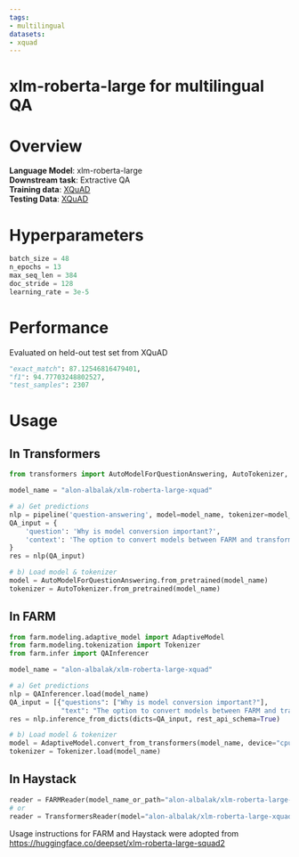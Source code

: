 ```yaml
---
tags:
- multilingual
datasets:
- xquad
---
```


# xlm-roberta-large for multilingual QA

# Overview
**Language Model**: xlm-roberta-large \
**Downstream task**: Extractive QA \
**Training data**: [XQuAD](https://github.com/deepmind/xquad) \
**Testing Data**: [XQuAD](https://github.com/deepmind/xquad)

# Hyperparameters

```python
batch_size = 48
n_epochs = 13
max_seq_len = 384
doc_stride = 128
learning_rate = 3e-5
```

# Performance

Evaluated on held-out test set from XQuAD
```python
"exact_match": 87.12546816479401,
"f1": 94.77703248802527,
"test_samples": 2307
```

# Usage

## In Transformers
```python
from transformers import AutoModelForQuestionAnswering, AutoTokenizer, pipeline

model_name = "alon-albalak/xlm-roberta-large-xquad"

# a) Get predictions
nlp = pipeline('question-answering', model=model_name, tokenizer=model_name)
QA_input = {
    'question': 'Why is model conversion important?',
    'context': 'The option to convert models between FARM and transformers gives freedom to the user and let people easily switch between frameworks.'
}
res = nlp(QA_input)

# b) Load model & tokenizer
model = AutoModelForQuestionAnswering.from_pretrained(model_name)
tokenizer = AutoTokenizer.from_pretrained(model_name)
```

## In FARM
```python
from farm.modeling.adaptive_model import AdaptiveModel
from farm.modeling.tokenization import Tokenizer
from farm.infer import QAInferencer

model_name = "alon-albalak/xlm-roberta-large-xquad"

# a) Get predictions
nlp = QAInferencer.load(model_name)
QA_input = [{"questions": ["Why is model conversion important?"],
             "text": "The option to convert models between FARM and transformers gives freedom to the user and let people easily switch between frameworks."}]
res = nlp.inference_from_dicts(dicts=QA_input, rest_api_schema=True)

# b) Load model & tokenizer
model = AdaptiveModel.convert_from_transformers(model_name, device="cpu", task_type="question_answering")
tokenizer = Tokenizer.load(model_name)
```

## In Haystack

```python
reader = FARMReader(model_name_or_path="alon-albalak/xlm-roberta-large-xquad")
# or 
reader = TransformersReader(model="alon-albalak/xlm-roberta-large-xquad",tokenizer="alon-albalak/xlm-roberta-large-xquad")
```

Usage instructions for FARM and Haystack were adopted from https://huggingface.co/deepset/xlm-roberta-large-squad2
